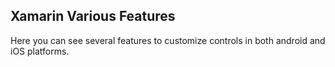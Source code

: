 ## Xamarin Various Features

Here you can see several features to customize controls in both android and iOS platforms.